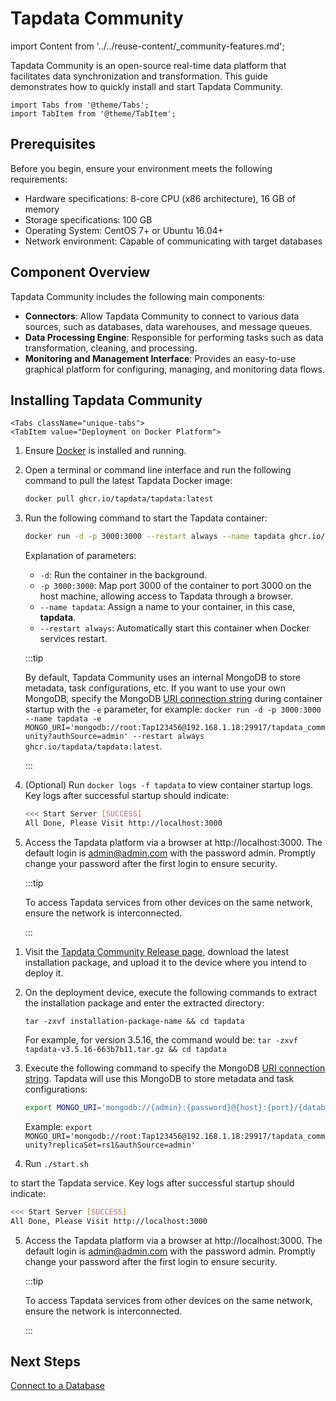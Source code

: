 # Tapdata Community

import Content from '../../reuse-content/_community-features.md';

<Content />

Tapdata Community is an open-source real-time data platform that facilitates data synchronization and transformation. This guide demonstrates how to quickly install and start Tapdata Community.

```mdx-code-block
import Tabs from '@theme/Tabs';
import TabItem from '@theme/TabItem';
```

## Prerequisites

Before you begin, ensure your environment meets the following requirements:

- Hardware specifications: 8-core CPU (x86 architecture), 16 GB of memory
- Storage specifications: 100 GB
- Operating System: CentOS 7+ or Ubuntu 16.04+
- Network environment: Capable of communicating with target databases

## Component Overview

Tapdata Community includes the following main components:

- **Connectors**: Allow Tapdata Community to connect to various data sources, such as databases, data warehouses, and message queues.
- **Data Processing Engine**: Responsible for performing tasks such as data transformation, cleaning, and processing.
- **Monitoring and Management Interface**: Provides an easy-to-use graphical platform for configuring, managing, and monitoring data flows.

## Installing Tapdata Community

```mdx-code-block
<Tabs className="unique-tabs">
<TabItem value="Deployment on Docker Platform">
```
1. Ensure [Docker](https://docs.docker.com/get-docker/) is installed and running.

2. Open a terminal or command line interface and run the following command to pull the latest Tapdata Docker image:

   ```bash
   docker pull ghcr.io/tapdata/tapdata:latest
   ```

3. Run the following command to start the Tapdata container:

   ```bash
   docker run -d -p 3000:3000 --restart always --name tapdata ghcr.io/tapdata/tapdata:latest
   ```

   Explanation of parameters:

   - `-d`: Run the container in the background.
   - `-p 3000:3000`: Map port 3000 of the container to port 3000 on the host machine, allowing access to Tapdata through a browser.
   - `--name tapdata`: Assign a name to your container, in this case, **tapdata**.
   - `--restart always`: Automatically start this container when Docker services restart.

   :::tip

   By default, Tapdata Community uses an internal MongoDB to store metadata, task configurations, etc. If you want to use your own MongoDB, specify the MongoDB [URI connection string](https://www.mongodb.com/docs/v5.0/reference/connection-string/#standard-connection-string-format) during container startup with the `-e` parameter, for example: `docker run -d -p 3000:3000 --name tapdata -e MONGO_URI='mongodb://root:Tap123456@192.168.1.18:29917/tapdata_community?authSource=admin' --restart always ghcr.io/tapdata/tapdata:latest`.

   :::

4. (Optional) Run `docker logs -f tapdata` to view container startup logs. Key logs after successful startup should indicate:

   ```bash
   <<< Start Server [SUCCESS]
   All Done, Please Visit http://localhost:3000
   ```

5. Access the Tapdata platform via a browser at http://localhost:3000. The default login is admin@admin.com with the password admin. Promptly change your password after the first login to ensure security.

   :::tip

   To access Tapdata services from other devices on the same network, ensure the network is interconnected.

   :::

</TabItem>

<TabItem value="Deployment on Linux Platform">

1. Visit the [Tapdata Community Release page](https://github.com/tapdata/tapdata/releases), download the latest installation package, and upload it to the device where you intend to deploy it.

2. On the deployment device, execute the following commands to extract the installation package and enter the extracted directory:

   ```shell
   tar -zxvf installation-package-name && cd tapdata
   ```

   For example, for version 3.5.16, the command would be: `tar -zxvf tapdata-v3.5.16-663b7b11.tar.gz && cd tapdata`

3. Execute the following command to specify the MongoDB [URI connection string](https://www.mongodb.com/docs/v5.0/reference/connection-string/#standard-connection-string-format). Tapdata will use this MongoDB to store metadata and task configurations:

   ```bash
   export MONGO_URI='mongodb://{admin}:{password}@{host}:{port}/{database_name}?replicaSet={replica_name}&authSource=admin'
   ```

   Example: `export MONGO_URI='mongodb://root:Tap123456@192.168.1.18:29917/tapdata_community?replicaSet=rs1&authSource=admin'`

4. Run `./start.sh`

to start the Tapdata service. Key logs after successful startup should indicate:

   ```bash
   <<< Start Server [SUCCESS]
   All Done, Please Visit http://localhost:3000
   ```

5. Access the Tapdata platform via a browser at http://localhost:3000. The default login is admin@admin.com with the password admin. Promptly change your password after the first login to ensure security.

   :::tip

   To access Tapdata services from other devices on the same network, ensure the network is interconnected.

   :::

</TabItem>
</Tabs>

## Next Steps

[Connect to a Database](../connect-database.md)